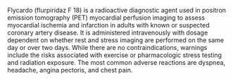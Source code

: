 Flycardo (flurpiridaz F 18) is a radioactive diagnostic agent used in positron emission tomography (PET) myocardial perfusion imaging to assess myocardial ischemia and infarction in adults with known or suspected coronary artery disease. It is administered intravenously with dosage dependent on whether rest and stress imaging are performed on the same day or over two days. While there are no contraindications, warnings include the risks associated with exercise or pharmacologic stress testing and radiation exposure. The most common adverse reactions are dyspnea, headache, angina pectoris, and chest pain.